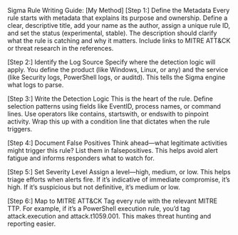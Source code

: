 Sigma Rule Writing Guide: [My Method]
[Step 1:] Define the Metadata
Every rule starts with metadata that explains its purpose and ownership. Define a clear, descriptive title, add your name as the author, assign a unique rule ID, and set the status (experimental, stable). The description should clarify what the rule is catching and why it matters. Include links to MITRE ATT&CK or threat research in the references.

[Step 2:] Identify the Log Source
Specify where the detection logic will apply. You define the product (like Windows, Linux, or any) and the service (like Security logs, PowerShell logs, or auditd). This tells the Sigma engine what logs to parse.

[Step 3:] Write the Detection Logic
This is the heart of the rule. Define selection patterns using fields like EventID, process names, or command lines. Use operators like contains, startswith, or endswith to pinpoint activity. Wrap this up with a condition line that dictates when the rule triggers.

[Step 4:] Document False Positives
Think ahead—what legitimate activities might trigger this rule? List them in falsepositives. This helps avoid alert fatigue and informs responders what to watch for.

[Step 5:] Set Severity Level
Assign a level—high, medium, or low. This helps triage efforts when alerts fire. If it’s indicative of immediate compromise, it’s high. If it’s suspicious but not definitive, it’s medium or low.

[Step 6:] Map to MITRE ATT&CK
Tag every rule with the relevant MITRE TTP. For example, if it’s a PowerShell execution rule, you’d tag attack.execution and attack.t1059.001. This makes threat hunting and reporting easier.


